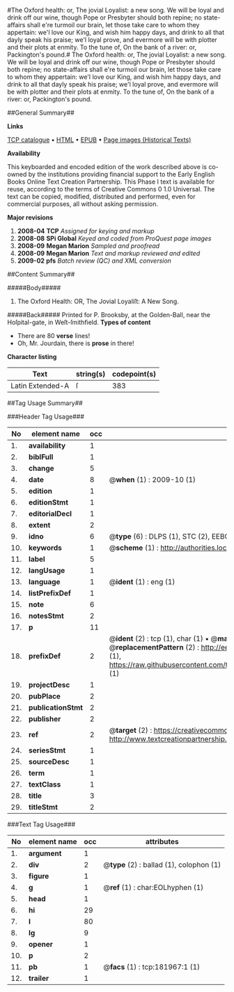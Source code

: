 #The Oxford health: or, The jovial Loyalist: a new song. We will be loyal and drink off our wine, though Pope or Presbyter should both repine; no state-affairs shall e're turmoil our brain, let those take care to whom they appertain: we'l love our King, and wish him happy days, and drink to all that dayly speak his praise; we'l loyal prove, and evermore will be with plotter and their plots at enmity. To the tune of, On the bank of a river: or, Packington's pound.#
The Oxford health: or, The jovial Loyalist: a new song. We will be loyal and drink off our wine, though Pope or Presbyter should both repine; no state-affairs shall e're turmoil our brain, let those take care to whom they appertain: we'l love our King, and wish him happy days, and drink to all that dayly speak his praise; we'l loyal prove, and evermore will be with plotter and their plots at enmity. To the tune of, On the bank of a river: or, Packington's pound.

##General Summary##

**Links**

[TCP catalogue](http://www.ota.ox.ac.uk/tcp/)  • 
[HTML](http://tei.it.ox.ac.uk/tcp/Texts-HTML/free/B04/B04653.html)  • 
[EPUB](http://tei.it.ox.ac.uk/tcp/Texts-EPUB/free/B04/B04653.epub) • 
[Page images (Historical Texts)](https://data.historicaltexts.jisc.ac.uk/view?pubId=eebo-99887255e&pageId=eebo-99887255e-181967-1)

**Availability**

This keyboarded and encoded edition of the
	       work described above is co-owned by the institutions
	       providing financial support to the Early English Books
	       Online Text Creation Partnership. This Phase I text is
	       available for reuse, according to the terms of Creative
	       Commons 0 1.0 Universal. The text can be copied,
	       modified, distributed and performed, even for
	       commercial purposes, all without asking permission.

**Major revisions**

1. __2008-04__ __TCP__ *Assigned for keying and markup*
1. __2008-08__ __SPi Global__ *Keyed and coded from ProQuest page images*
1. __2008-09__ __Megan Marion__ *Sampled and proofread*
1. __2008-09__ __Megan Marion__ *Text and markup reviewed and edited*
1. __2009-02__ __pfs__ *Batch review (QC) and XML conversion*

##Content Summary##

#####Body#####

1. The Oxford Health: OR, The Jovial Loyaliſt: A New Song.

#####Back#####
Printed for P. Brooksby, at the Golden-Ball, near the Hoſpital-gate, in Weſt-ſmithfield.
**Types of content**

  * There are 80 **verse** lines!
  * Oh, Mr. Jourdain, there is **prose** in there!

**Character listing**


|Text|string(s)|codepoint(s)|
|---|---|---|
|Latin Extended-A|ſ|383|

##Tag Usage Summary##

###Header Tag Usage###

|No|element name|occ|attributes|
|---|---|---|---|
|1.|__availability__|1||
|2.|__biblFull__|1||
|3.|__change__|5||
|4.|__date__|8| @__when__ (1) : 2009-10 (1)|
|5.|__edition__|1||
|6.|__editionStmt__|1||
|7.|__editorialDecl__|1||
|8.|__extent__|2||
|9.|__idno__|6| @__type__ (6) : DLPS (1), STC (2), EEBO-CITATION (1), PROQUEST (1), VID (1)|
|10.|__keywords__|1| @__scheme__ (1) : http://authorities.loc.gov/ (1)|
|11.|__label__|5||
|12.|__langUsage__|1||
|13.|__language__|1| @__ident__ (1) : eng (1)|
|14.|__listPrefixDef__|1||
|15.|__note__|6||
|16.|__notesStmt__|2||
|17.|__p__|11||
|18.|__prefixDef__|2| @__ident__ (2) : tcp (1), char (1)  •  @__matchPattern__ (2) : ([0-9\-]+):([0-9IVX]+) (1), (.+) (1)  •  @__replacementPattern__ (2) : http://eebo.chadwyck.com/downloadtiff?vid=$1&page=$2 (1), https://raw.githubusercontent.com/textcreationpartnership/Texts/master/tcpchars.xml#$1 (1)|
|19.|__projectDesc__|1||
|20.|__pubPlace__|2||
|21.|__publicationStmt__|2||
|22.|__publisher__|2||
|23.|__ref__|2| @__target__ (2) : https://creativecommons.org/publicdomain/zero/1.0/ (1), http://www.textcreationpartnership.org/docs/. (1)|
|24.|__seriesStmt__|1||
|25.|__sourceDesc__|1||
|26.|__term__|1||
|27.|__textClass__|1||
|28.|__title__|3||
|29.|__titleStmt__|2||


###Text Tag Usage###

|No|element name|occ|attributes|
|---|---|---|---|
|1.|__argument__|1||
|2.|__div__|2| @__type__ (2) : ballad (1), colophon (1)|
|3.|__figure__|1||
|4.|__g__|1| @__ref__ (1) : char:EOLhyphen (1)|
|5.|__head__|1||
|6.|__hi__|29||
|7.|__l__|80||
|8.|__lg__|9||
|9.|__opener__|1||
|10.|__p__|2||
|11.|__pb__|1| @__facs__ (1) : tcp:181967:1 (1)|
|12.|__trailer__|1||
